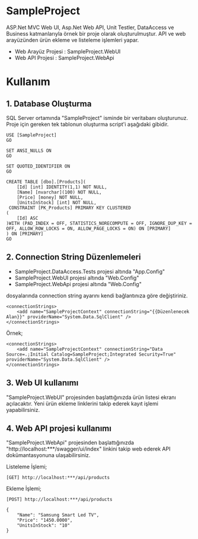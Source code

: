 # SampleProject
ASP.Net MVC Web UI, Asp.Net Web API, Unit Testler, DataAccess ve Business katmanlarıyla örnek bir proje olarak oluşturulmuştur.
API ve web arayüzünden ürün ekleme ve listeleme işlemleri yapar. 

- Web Arayüz Projesi : SampleProject.WebUI
- Web API Projesi : SampleProject.WebApi


# Kullanım
## 1. Database Oluşturma
SQL Server ortamında "SampleProject" isminde bir veritabanı oluşturunuz.
Proje için gereken tek tablonun oluşturma script'i aşağıdaki gibidir. 

```
USE [SampleProject]
GO

SET ANSI_NULLS ON
GO

SET QUOTED_IDENTIFIER ON
GO

CREATE TABLE [dbo].[Products](
	[Id] [int] IDENTITY(1,1) NOT NULL,
	[Name] [nvarchar](100) NOT NULL,
	[Price] [money] NOT NULL,
	[UnitsInStock] [int] NOT NULL,
 CONSTRAINT [PK_Products] PRIMARY KEY CLUSTERED 
(
	[Id] ASC
)WITH (PAD_INDEX = OFF, STATISTICS_NORECOMPUTE = OFF, IGNORE_DUP_KEY = OFF, ALLOW_ROW_LOCKS = ON, ALLOW_PAGE_LOCKS = ON) ON [PRIMARY]
) ON [PRIMARY]
GO

```

## 2. Connection String Düzenlemeleri
- SampleProject.DataAccess.Tests projesi altında "App.Config"
- SampleProject.WebUI projesi altında "Web.Config"
- SampleProject.WebApi projesi altında "Web.Config"

dosyalarında connection string ayarını kendi bağlantınıza göre değiştiriniz.
```
<connectionStrings>
    <add name="SampleProjectContext" connectionString="{{Düzenlenecek Alan}}" providerName="System.Data.SqlClient" />
</connectionStrings>
```

Örnek;
```
<connectionStrings>
    <add name="SampleProjectContext" connectionString="Data Source=.;Initial Catalog=SampleProject;Integrated Security=True" providerName="System.Data.SqlClient" />
</connectionStrings>
```

## 3. Web UI kullanımı
"SampleProject.WebUI" projesinden başlattığınızda ürün listesi ekranı açılacaktır. Yeni ürün ekleme linklerini takip ederek kayıt işlemi yapabilirsiniz.

## 4. Web API projesi kullanımı
"SampleProject.WebApi" projesinden başlattığınızda "http://localhost:***/swagger/ui/index" linkini takip web ederek API dokümantasyonuna ulaşabilirsiniz.

Listeleme İşlemi;
```
[GET] http://localhost:***/api/products
```

Ekleme İşlemi;
```
[POST] http://localhost:***/api/products

{
    "Name": "Samsung Smart Led TV",
    "Price": "1450.0000",
    "UnitsInStock": "10"
}

```

